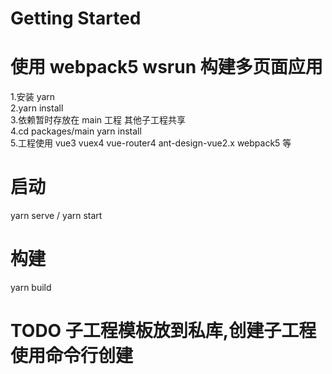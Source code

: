 # Getting Started

# 使用 webpack5 wsrun 构建多页面应用

1.安装 yarn  
2.yarn install  
3.依赖暂时存放在 main 工程 其他子工程共享  
4.cd packages/main yarn install  
5.工程使用 vue3 vuex4 vue-router4 ant-design-vue2.x webpack5 等

# 启动

yarn serve / yarn start

# 构建

yarn build

# TODO 子工程模板放到私库,创建子工程使用命令行创建
